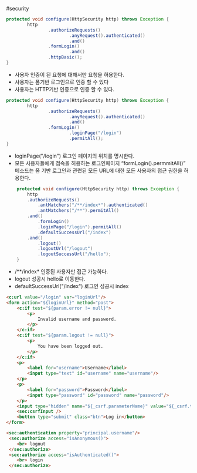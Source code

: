 #security

````java
protected void configure(HttpSecurity http) throws Exception {
        http
                .authorizeRequests()
                        .anyRequest().authenticated()
                        .and()
                .formLogin()
                        .and()
                .httpBasic();
}
````
- 사용자 인증이 된 요청에 대해서만 요청을 허용한다.
- 사용자는 폼기반 로그인으로 인증 할 수 있다
- 사용자는 HTTP기반 인증으로 인증 할 수 있다.

````java
protected void configure(HttpSecurity http) throws Exception {
        http
                .authorizeRequests()
                        .anyRequest().authenticated()
                        .and()
                .formLogin()
                        .loginPage("/login")
                        .permitAll();
}
````
- loginPage("/login") 로그인 페이지의 위치를 명시한다.
- 모든 사용자들에게 접속을 허용하는 로그인페이지 “formLogin().permmitAll()” 메소드는 폼 기반 로그인과 관련된 모든 URL에 대한 모든 사용자의 접근 권한을 허용한다.
````java
	protected void configure(HttpSecurity http) throws Exception {
		http
		.authorizeRequests()
			.antMatchers("/**/index*").authenticated()
			.antMatchers("/**").permitAll()
		.and()
			.formLogin()
			.loginPage("/login").permitAll()
			.defaultSuccessUrl("/index")
		.and()
			.logout()
			.logoutUrl("/logout")
			.logoutSuccessUrl("/hello");
	}
````
- /**/index* 인증된 사용자만 접근 가능하다.
- logout 성공시 hello로 이동한다.
- defaultSuccessUrl("/index") 로그인 성공시 index

````html
<c:url value="/login" var="loginUrl"/>
<form action="${loginUrl}" method="post">       
	<c:if test="${param.error != null}">        
		<p>
			Invalid username and password.
		</p>
	</c:if>
	<c:if test="${param.logout != null}">       
		<p>
			You have been logged out.
		</p>
	</c:if>
	<p>
		<label for="username">Username</label>
		<input type="text" id="username" name="username"/>	
	</p>
	<p>
		<label for="password">Password</label>
		<input type="password" id="password" name="password"/>	
	</p>
	<input type="hidden" name="${_csrf.parameterName}" value="${_csrf.token}"/>
	<sec:csrfInput />
	<button type="submit" class="btn">Log in</button>
</form>
````
````html
<sec:authentication property="principal.username"/>
 <sec:authorize access="isAnonymous()">
 	<br> logout
 </sec:authorize>
 <sec:authorize access="isAuthenticated()">
 	<br> login
 </sec:authorize>
````